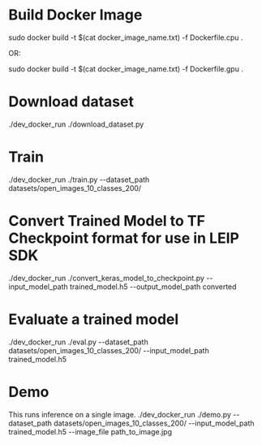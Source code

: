 # Build Docker Image

sudo docker build -t $(cat docker_image_name.txt) -f Dockerfile.cpu .

OR:

sudo docker build -t $(cat docker_image_name.txt) -f Dockerfile.gpu .

# Download dataset

./dev_docker_run ./download_dataset.py

# Train

./dev_docker_run ./train.py --dataset_path datasets/open_images_10_classes_200/

# Convert Trained Model to TF Checkpoint format for use in LEIP SDK

./dev_docker_run ./convert_keras_model_to_checkpoint.py --input_model_path trained_model.h5 --output_model_path converted

# Evaluate a trained model

./dev_docker_run ./eval.py --dataset_path datasets/open_images_10_classes_200/ --input_model_path trained_model.h5

# Demo

This runs inference on a single image.
./dev_docker_run ./demo.py --dataset_path datasets/open_images_10_classes_200/ --input_model_path trained_model.h5 --image_file path_to_image.jpg
 